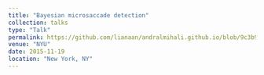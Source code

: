 ```yaml
---
title: "Bayesian microsaccade detection"
collection: talks
type: "Talk"
permalink: https://github.com/lianaan/andralmihali.github.io/blob/9c3b9f3f0a589a7b889bada22f7a9f3a797cff20/files/bmd.pdf
venue: "NYU"
date: 2015-11-19
location: "New York, NY"
---
```





